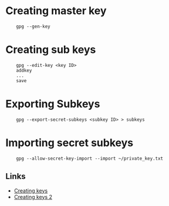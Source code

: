 # Creating master key

```
	gpg --gen-key
```

# Creating sub keys

```
	gpg --edit-key <key ID>
	addkey
	...
	save
```

# Exporting Subkeys

```
	gpg --export-secret-subkeys <subkey ID> > subkeys
```

# Importing secret subkeys

```
	gpg --allow-secret-key-import --import ~/private_key.txt
```

## Links
- [Creating keys](http://www.void.gr/kargig/blog/2013/12/02/creating-a-new-gpg-key-with-subkeys/)
- [Creating keys 2](https://alexcabal.com/creating-the-perfect-gpg-keypair/)
